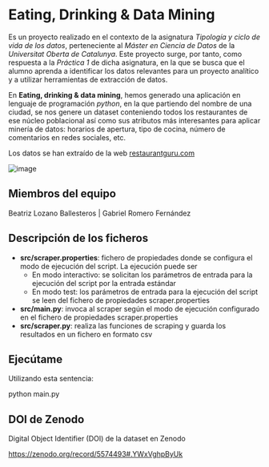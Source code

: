 # Eating, Drinking & Data Mining


Es un proyecto realizado en el contexto de la asignatura *Tipología y ciclo de vida de los datos*, perteneciente
al *Máster en Ciencia de Datos* de la *Universitat Oberta de Catalunya*.
Este proyecto surge, por tanto, como respuesta a la *Práctica 1* de dicha asignatura, en la que se busca que el 
alumno aprenda a identificar los datos relevantes para un proyecto analítico y a utilizar herramientas de 
extracción de datos.

En **Eating, drinking & data mining**, hemos generado una aplicación en lenguaje de programación *python*, en la que 
partiendo del nombre de una ciudad, se nos genere un dataset conteniendo todos los restaurantes de ese núcleo
poblacional así como sus atributos más interesantes para aplicar minería de datos: horarios de apertura, tipo de
cocina, número de comentarios en redes sociales, etc.

Los datos se han extraído de la web [restaurantguru.com](https://restaurantguru.com/)

![image](https://user-images.githubusercontent.com/92667730/137620094-94f98884-0130-427a-b91b-d1dba5225d3d.png)


## Miembros del equipo

Beatriz Lozano Ballesteros | Gabriel Romero Fernández

## Descripción de los ficheros

- **src/scraper.properties**: fichero de propiedades donde se configura el modo de ejecución del script. 
La ejecución puede ser
  - En modo interactivo: se solicitan los parámetros de entrada para la ejecución del script por la entrada estándar
  - En modo test: los parámetros de entrada para la ejecución del script se leen del fichero de propiedades scraper.properties
- **src/main.py**: invoca al scraper según el modo de ejecución configurado en el fichero de propiedades scraper.properties
- **src/scraper.py**: realiza las funciones de scraping y guarda los resultados en un fichero en formato csv

## Ejecútame

Utilizando esta sentencia:

python main.py

## DOI de Zenodo

Digital Object Identifier (DOI) de la dataset en Zenodo

https://zenodo.org/record/5574493#.YWxVghpByUk

